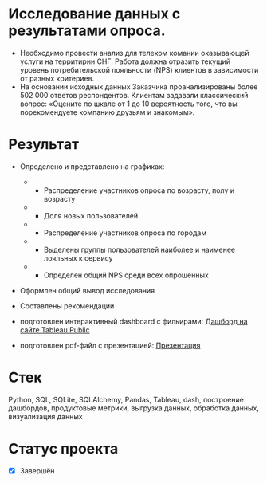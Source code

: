 # Исследование данных с результатами опроса.

- Необходимо провести анализ для телеком комании оказывающей услуги на территирии СНГ. Работа должна отразить текущий уровень потребительской лояльности (NPS) клиентов в зависимости от разных критериев.
- На основании исходных данных Заказчика проанализированы более 502 000 ответов респондентов. Клиентам задавали классический вопрос: «Оцените по шкале от 1 до 10 вероятность того, что вы порекомендуете компанию друзьям и знакомым».

# Результат

- Определено и представлено на графиках:
  - - Распределение участников опроса по возрасту, полу и возрасту
  - - Доля новых пользователей  
  - - Распределение участников опроса по городам
  - - Выделены группы пользователей наиболее и наименее лояльных к сервису
  - - Определен общий NPS среди всех опрошенных

- Оформлен общий вывод исследования
- Составлены рекомендации 

- подготовлен интерактивный dashboard с фильирами: [Дашборд на сайте Tableau Public](<https://clck.ru/323wWT>)

- подготовлен pdf-файл с презентацией: [Презентация](<https://docs.google.com/presentation/d/1O_o_oR2JNSZCG0dqe3Ye9QOeIU4zlIRJClvh4jAHE4s/edit?usp=sharing>)  

# Стек
Python, SQL, SQLite, SQLAlchemy, Pandas, Tableau, dash, построение дашбордов, продуктовые метрики, выгрузка данных, обработка данных, визуализация данных  

# Статус проекта
- [x] Завершён

